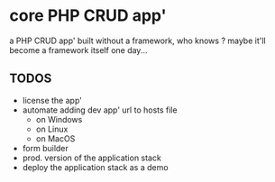 # core PHP CRUD app'

a PHP CRUD app' built without a framework, who knows ? maybe it'll become a framework itself one day...

## TODOS

- license the app'
- automate adding dev app' url to hosts file
  - on Windows
  - on Linux
  - on MacOS
- form builder
- prod. version of the application stack
- deploy the application stack as a demo
